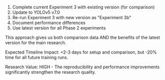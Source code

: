 1. Complete current Experiment 3 with existing version (for comparison)
  2. Update to YOLOv5 v7.0
  3. Re-run Experiment 3 with new version as "Experiment 3b"
  4. Document performance differences
  5. Use latest version for all Phase 2 experiments

  This approach gives us both comparison data AND the benefits of the latest version for the main research.

  Expected Timeline Impact: +2-3 days for setup and comparison, but -20% time for all future training runs.

  Research Value: HIGH - The reproducibility and performance improvements significantly strengthen the research
  quality.
